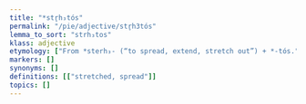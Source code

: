 ```yaml
---
title: "*str̥h₃tós"
permalink: "/pie/adjective/str̥h3tós"
lemma_to_sort: "strh₃tos"
klass: adjective
etymology: ["From *sterh₃- (“to spread, extend, stretch out”) +‎ *-tós."]
markers: []
synonyms: []
definitions: [["stretched, spread"]]
topics: []
---
```

